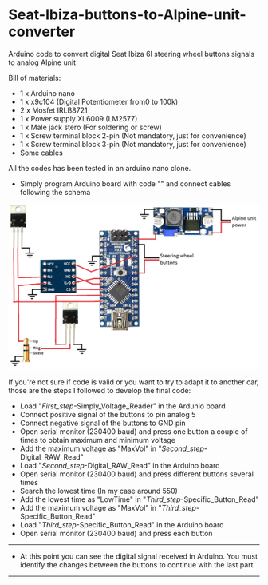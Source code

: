 # Seat-Ibiza-buttons-to-Alpine-unit-converter
Arduino code to convert digital Seat Ibiza 6l steering wheel buttons signals to analog Alpine unit

Bill of materials:
 - 1 x Arduino nano
 - 1 x x9c104 (Digital Potentiometer from0 to 100k)
 - 2 x Mosfet IRLB8721
 - 1 x Power supply XL6009 (LM2577)
 - 1 x Male jack stero (For soldering or screw)
 - 1 x Screw terminal block 2-pin (Not mandatory, just for convenience)
 - 1 x Screw terminal block 3-pin (Not mandatory, just for convenience)
 - Some cables

All the codes has been tested in an arduino nano clone.

 - Simply program Arduino board with code "" and connect cables following the schema
 
![alt text](https://raw.githubusercontent.com/TryingToHackTheWorld/Seat-Ibiza-wheel-buttons-And-maybe-others-brands-and-models-to-Alpine-unit-converter/main/schema.jpg)

If you're not sure if code is valid or you want to try to adapt it to another car, those are the steps I followed to develop the final code:
 - Load "_First_step_-Simply_Voltage_Reader" in the Ardunio board
 - Connect positive signal of the buttons to pin analog 5
 - Connect negative signal of the buttons to GND pin
 - Open serial monitor (230400 baud) and press one button a couple of times to obtain maximum and minimum voltage
 - Add the maximum voltage as "MaxVol" in "_Second_step_-Digital_RAW_Read"
 - Load "_Second_step_-Digital_RAW_Read" in the Arduino board
 - Open serial monitor (230400 baud) and press different buttons several times
 - Search the lowest time (In my case around 550)
 - Add the lowest time as "LowTime" in "_Third_step_-Specific_Button_Read"
 - Add the maximum voltage as "MaxVol" in "_Third_step_-Specific_Button_Read"
 - Load "_Third_step_-Specific_Button_Read" in the Arduino board
 - Open serial monitor (230400 baud) and press each button
 *********************************************************
 - At this point you can see the digital signal received in Arduino. You must identify the changes between the buttons to continue with the last part
 *********************************************************
